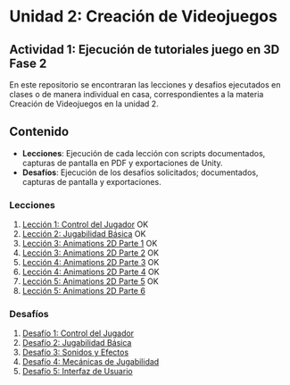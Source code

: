 # Unidad 2: Creación de Videojuegos
## Actividad 1: Ejecución de tutoriales juego en 3D Fase 2

En este repositorio se encontraran las lecciones y desafios ejecutados en clases o de manera individual en casa, correspondientes a la materia Creación de Videojuegos en la unidad 2.

## Contenido

- **Lecciones**: Ejecución de cada lección con scripts documentados, capturas de pantalla en PDF y exportaciones de Unity.
- **Desafíos**: Ejecución de los desafíos solicitados; documentados, capturas de pantalla y exportaciones.

### Lecciones

1. [Lección 1: Control del Jugador](Lecciones/Leccion1_Control-del-Jugador/)  OK
2. [Lección 2: Jugabilidad Básica](Lecciones/Leccion2_Jugabilidad-Basica/)    OK
3. [Lección 3: Animations 2D Parte 1](Lecciones/Lección3_Animations2DParte1/README.md) OK
4. [Lección 3: Animations 2D Parte 2](Lecciones/Lección3_Animations2DParte2/README.md) OK 
5. [Lección 4: Animations 2D Parte 3](Lecciones/Lección4_Animations2DParte3/README.md) OK
6. [Lección 4: Animations 2D Parte 4](Lecciones/Lección4_Animations2DParte4/README.md) OK
5. [Lección 5: Animations 2D Parte 5](https://github.com/DanielaJanethCruz/Act1_EjecucionTutorialesFase2/blob/main/Lecciones/Lecci%C3%B3n5_Animations2DParte5/README.md) OK
6. [Lección 5: Animations 2D Parte 6](https://github.com/DanielaJanethCruz/Act1_EjecucionTutorialesFase2/blob/main/Lecciones/Lecci%C3%B3n5_AnimationsParte6/README.md)

### Desafíos

1. [Desafío 1: Control del Jugador](Desafios/Desafio1_Control_Jugador/)
2. [Desafío 2: Jugabilidad Básica](Desafios/Desafio2_Jugabilidad_Basica/)
3. [Desafío 3: Sonidos y Efectos](Desafios/Desafio3_Sonidos_Efectos/)
4. [Desafío 4: Mecánicas de Jugabilidad](Desafios/Desafio4_Mecanicas_Jugabilidad/)
5. [Desafío 5: Interfaz de Usuario](Desafios/Desafio5_Interfaz_Usuario/)
